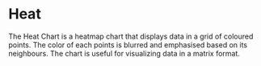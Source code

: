 # Heat

<!--meta

-->

The Heat Chart is a heatmap chart that displays data in a grid of coloured points. The color of each points is blurred and emphasised based on its neighbours. The chart is useful for visualizing data in a matrix format.

<ClientOnly>
  <hpcc-vitepress style="width:100%;height:600px">
    <div id="placeholder" style="height:400px">
    </div>
    <script type="module">
      import { Heat } from "@hpcc-js/chart";

      new Heat()
          .target("placeholder")
          .columns(["Day", "Hour", "weight"])
          .orientation("vertical")
          // .paletteID("RdYlBu")
          // .reversePalette(true)
          .xAxisType("ordinal")
          .yAxisType("time")
          .yAxisTypeTimePattern("%H")
          .yAxisTickFormat("%H %p")
          .yAxisTitle("Hour")
          .radius(45)
          .blur(25)
          .minOpacity(.05)
          .data([["Sat", 0, 0.18998719125426], ["Sat", 1, 0.21651075448881343], ["Sat", 2, 0.29360917730014136], ["Sat", 3, 0.1651116355055364], ["Sat", 4, 0.11885237728786953], ["Sat", 5, 0.09315256213264339], ["Sat", 6, 0.19081093933358728], ["Sat", 7, 0.26505462252549605], ["Sat", 8, 0.31304625721290896], ["Sat", 9, 0.18326323889972618], ["Sat", 10, 0.5427922043058862], ["Sat", 11, 0.33890867440986455], ["Sat", 12, 0.22287115322174472], ["Sat", 13, 0.2587162108611005], ["Sat", 14, 0.28441551468915144], ["Sat", 15, 0.19982154681583783], ["Sat", 16, 0.2930569439508717], ["Sat", 17, 0.47723750380299584], ["Sat", 18, 0.22207706211858186], ["Sat", 19, 0.33558402511639085], ["Sat", 20, 0.3690611266071652], ["Sat", 21, 0.5573599155287506], ["Sat", 22, 0.6831520252391093], ["Sat", 23, 0.5778902129422021], ["Fri", 0, 0.22511997013849297], ["Fri", 1, 0.12872968433216836], ["Fri", 2, 0.14983215685472429], ["Fri", 3, 0.2927501476457219], ["Fri", 4, 0.10428671137370601], ["Fri", 5, 0.15568583035698308], ["Fri", 6, 0.24599132277783603], ["Fri", 7, 0.2731898378837191], ["Fri", 8, 0.44567225462048016], ["Fri", 9, 0.20923559143936044], ["Fri", 10, 0.37126545805966676], ["Fri", 11, 0.25775900638903304], ["Fri", 12, 0.3814741051135274], ["Fri", 13, 0.34006938709768136], ["Fri", 14, 0.27593924410503684], ["Fri", 15, 0.4419477474759613], ["Fri", 16, 0.38965124930012096], ["Fri", 17, 0.3172503892478122], ["Fri", 18, 0.46400589048905894], ["Fri", 19, 0.2558543126612278], ["Fri", 20, 0.3590657029853837], ["Fri", 21, 0.15632447799886998], ["Fri", 22, 0.26420326277870526], ["Fri", 23, 0.297398622995917], ["Thur", 0, 0.18232751016901919], ["Thur", 1, 0.10522908735769126], ["Thur", 2, 0.2871142995201194], ["Thur", 3, 0.13264031456847822], ["Thur", 4, 0.18082727623683653], ["Thur", 5, 0.09944495435126643], ["Thur", 6, 0.11995531000488316], ["Thur", 7, 0.32298185555518627], ["Thur", 8, 0.2721533776994879], ["Thur", 9, 0.27001193948954205], ["Thur", 10, 0.4749544279655059], ["Thur", 11, 0.2692331882016368], ["Thur", 12, 0.4508438176709558], ["Thur", 13, 0.4492663733353105], ["Thur", 14, 0.3835056079807946], ["Thur", 15, 0.3464395010469424], ["Thur", 16, 0.34637609647721146], ["Thur", 17, 0.28212732557990894], ["Thur", 18, 0.19046579349029374], ["Thur", 19, 0.3223897386862471], ["Thur", 20, 0.2504833320124048], ["Thur", 21, 0.28639128289431637], ["Thur", 22, 0.4919882701545998], ["Thur", 23, 0.11120547938200998], ["Wed", 0, 0.26539414376986187], ["Wed", 1, 0.1915083896006279], ["Wed", 2, 0.1144094554621247], ["Wed", 3, 0.1915083896006279], ["Wed", 4, 0.1915083896006279], ["Wed", 5, 0.06301033647884767], ["Wed", 6, 0.18917162440973667], ["Wed", 7, 0.2034494131242346], ["Wed", 8, 0.355351933711545], ["Wed", 9, 0.3451218109163239], ["Wed", 10, 0.3226346644031917], ["Wed", 11, 0.20270338677554525], ["Wed", 12, 0.12560445263704206], ["Wed", 13, 0.2519610675488765], ["Wed", 14, 0.30086133062670817], ["Wed", 15, 0.24946221164343108], ["Wed", 16, 0.31534569552000696], ["Wed", 17, 0.4939159736052912], ["Wed", 18, 0.31544642697353115], ["Wed", 19, 0.24156016147712192], ["Wed", 20, 0.27236557847721654], ["Wed", 21, 0.3740930973387977], ["Wed", 22, 0.1085307269282787], ["Wed", 23, 0.13101787344141086], ["Tue", 0, 0.38368457249213195], ["Tue", 1, 0.11328658098527632], ["Tue", 2, 0.14541071077033996], ["Tue", 3, 0.06827291576651778], ["Tue", 4, 0.17107115373307188], ["Tue", 5, 0.11538864700272793], ["Tue", 6, 0.11217648968780919], ["Tue", 7, 0.13902321169712045], ["Tue", 8, 0.3094408893002232], ["Tue", 9, 0.40688502041473745], ["Tue", 10, 0.36313484464602097], ["Tue", 11, 0.4601351437724185], ["Tue", 12, 0.4095924978076847], ["Tue", 13, 0.22557709663316622], ["Tue", 14, 0.3283753345997203], ["Tue", 15, 0.2706332020074705], ["Tue", 16, 0.24600410595721722], ["Tue", 17, 0.5543993311840548], ["Tue", 18, 0.2738964920399142], ["Tue", 19, 0.2781803911141563], ["Tue", 20, 0.17569661936038083], ["Tue", 21, 0.48912841726342815], ["Tue", 22, 0.38632966796969875], ["Tue", 23, 0.18644420525695468], ["Mon", 0, 0.6359227793699938], ["Mon", 1, 0.5221023728137567], ["Mon", 2, 0.37279943958541595], ["Mon", 3, 0.34710013575736504], ["Mon", 4, 0.28285085353288725], ["Mon", 5, 0.25751868261666566], ["Mon", 6, 0.28428921687686476], ["Mon", 7, 0.17089474585761072], ["Mon", 8, 0.36545166807707746], ["Mon", 9, 0.21043056304791902], ["Mon", 10, 0.3696194958825379], ["Mon", 11, 0.3105586505053191], ["Mon", 12, 0.4402250862225449], ["Mon", 13, 0.2582289160630875], ["Mon", 14, 0.2996172716093256], ["Mon", 15, 0.32338989464103557], ["Mon", 16, 0.3249376820005164], ["Mon", 17, 0.22535620329345835], ["Mon", 18, 0.2782090254359703], ["Mon", 19, 0.14818108140584293], ["Mon", 20, 0.32807825351090025], ["Mon", 21, 0.5908569587793598], ["Mon", 22, 0.5080470114204925], ["Mon", 23, 0.2530276960364474], ["Sun", 0, 0.6469792068804184], ["Sun", 1, 0.4528553787783882], ["Sun", 2, 0.540662526620971], ["Sun", 3, 0.48754995027343223], ["Sun", 4, 0.2125643313502361], ["Sun", 5, 0.1999907961108455], ["Sun", 6, 0.19768419922329403], ["Sun", 7, 0.1666001089126883], ["Sun", 8, 0.39061458969829144], ["Sun", 9, 0.3091105719450119], ["Sun", 10, 0.3605096909282889], ["Sun", 11, 0.23504738724596624], ["Sun", 12, 0.2493108587995572], ["Sun", 13, 0.27608139305975626], ["Sun", 14, 0.301086314583818], ["Sun", 15, 0.4038845525503721], ["Sun", 16, 0.46976394580954595], ["Sun", 17, 0.5597125318620746], ["Sun", 18, 0.3975047233847814], ["Sun", 19, 0.19067492630497088], ["Sun", 20, 0.348541567064394], ["Sun", 21, 0.7699334507681412], ["Sun", 22, 0.606812411955852], ["Sun", 23, 1]])
          .render()
          ;
    </script>
  </hpcc-vitepress>
</ClientOnly>

---

## Published Properties
```@hpcc-js/chart:Heat

```
